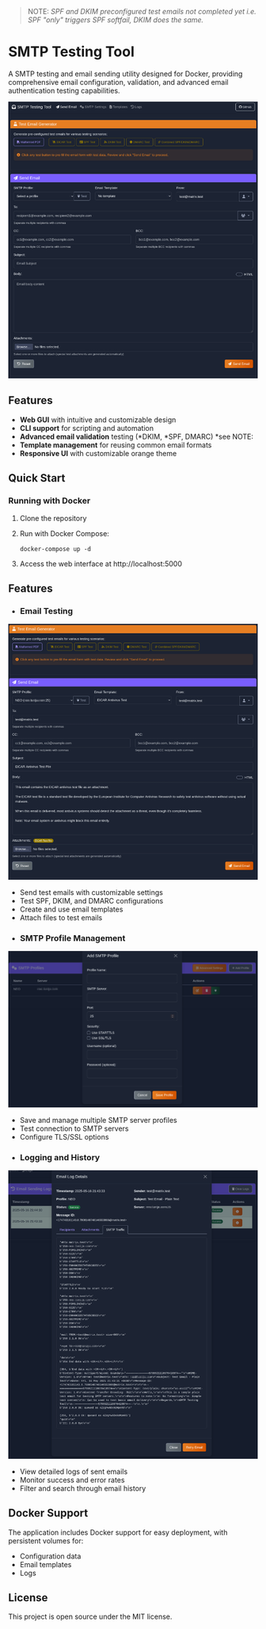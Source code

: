 > NOTE: *SPF and DKIM preconfigured test emails not completed yet i.e. SPF "only" triggers SPF softfail, DKIM does the same.*



# SMTP Testing Tool

A SMTP testing and email sending utility designed for Docker, providing comprehensive email configuration, validation, and advanced email authentication testing capabilities.


![Main Interface](screenshots/main_interface.png)

## Features

- **Web GUI** with intuitive and customizable design
- **CLI support** for scripting and automation
- **Advanced email validation** testing (*DKIM, *SPF, DMARC) *see NOTE:
- **Template management** for reusing common email formats
- **Responsive UI** with customizable orange theme

## Quick Start

### Running with Docker

1. Clone the repository
2. Run with Docker Compose:

   ```
   docker-compose up -d
   ```
3. Access the web interface at http://localhost:5000

## Features

* ### Email Testing



![Email Testing](screenshots/email_testing.png)

- Send test emails with customizable settings
- Test SPF, DKIM, and DMARC configurations
- Create and use email templates
- Attach files to test emails

* ### SMTP Profile Management



![SMTP Profiles](screenshots/smtp_profiles.png)

- Save and manage multiple SMTP server profiles
- Test connection to SMTP servers
- Configure TLS/SSL options

* ### Logging and History



![Email Logs](screenshots/email_logs.png)

- View detailed logs of sent emails
- Monitor success and error rates
- Filter and search through email history

## Docker Support

The application includes Docker support for easy deployment, with persistent volumes for:
- Configuration data
- Email templates
- Logs

## License

This project is open source under the MIT license.